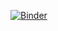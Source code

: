 [![Binder](https://mybinder.org/badge_logo.svg)](https://mybinder.org/v2/gh/gideon116/ENGS108/HEAD)
